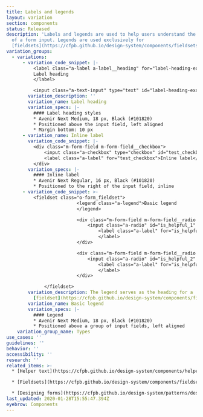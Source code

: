 ```yaml
---
title: Labels and legends
layout: variation
section: components
status: Released
description: 'Labels and legends are used to help users understand the meaning
  of a form input. Legends are used exclusively for
  [fieldsets](https://cfpb.github.io/design-system/components/fieldsets). '
variation_groups:
  - variations:
      - variation_code_snippet: |-
          <label class="a-label a-label__heading" for="label-heading-example">
          Label heading
          </label>

          <input class="a-text-input" type="text" id="label-heading-example">
        variation_description: ''
        variation_name: Label heading
        variation_specs: |-
          #### Label heading styles
          * Avenir Next Medium, 18 px, Black (#101820)
          * Positioned above the input field, left aligned
          * Margin bottom: 10 px
      - variation_name: Inline label
        variation_code_snippet: |-
          <div class="m-form-field m-form-field__checkbox">
              <input class="a-checkbox" type="checkbox" id="test_checkbox">
              <label class="a-label" for="test_checkbox">Inline label</label>
          </div>
        variation_specs: |-
          #### Inline label
          * Avenir Next Regular, 16 px, Black (#101820)
          * Positioned to the right of the input field, inline
      - variation_code_snippet: >-
          <fieldset class="o-form_fieldset">
                          <legend class="a-legend">Basic legend
                          </legend>

                          <div class="m-form-field m-form-field__radio m-form-field__lg-target">
                              <input class="a-radio" id="is_helpful_1" type="radio" name="is_helpful" value="1">
                                  <label class="a-label" for="is_helpful_1">Inline label
                                  </label>
                          </div>

                          <div class="m-form-field m-form-field__radio m-form-field__lg-target">
                              <input class="a-radio" id="is_helpful_2" type="radio" name="is_helpful" value="0">
                                  <label class="a-label" for="is_helpful_2">Inline label
                                  </label>
                          </div>

              </fieldset>
        variation_description: The legend serves as the heading for a
          [fieldset](https://cfpb.github.io/design-system/components/fieldsets).
        variation_name: Basic legend
        variation_specs: |-
          #### Legend
          * Avenir Next Medium, 18 px, Black (#101820)
          * Positioned above a group of input fields, left aligned
    variation_group_name: Types
use_cases: ''
guidelines: ''
behavior: ''
accessibility: ''
research: ''
related_items: >-
  * [Helper text](https://cfpb.github.io/design-system/components/helper-text)

  * [Fieldsets](https://cfpb.github.io/design-system/components/fieldsets)

  * [Designing forms](https://cfpb.github.io/design-system/patterns/designing-forms)
last_updated: 2020-01-28T15:55:47.394Z
eyebrow: Components
---
```

